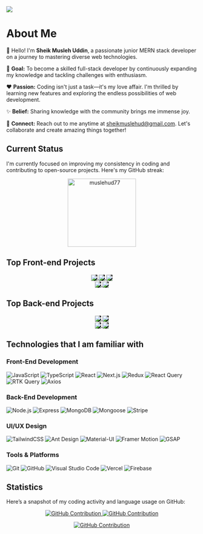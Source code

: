 <a target="_blank" href="https://www.linkedin.com/in/muslehud777/">
  <img src="https://github.com/Muslehud77/Muslehud77/blob/main/Assets/banner-muslehud77.gif?raw=true" height="auto" style="border-radius:1%">
</a>

# About Me

👋 Hello! I'm **Sheik Musleh Uddin**, a passionate junior MERN stack developer on a journey to mastering diverse web technologies.

🎯 **Goal:** To become a skilled full-stack developer by continuously expanding my knowledge and tackling challenges with enthusiasm.

❤️ **Passion:** Coding isn't just a task—it's my love affair. I'm thrilled by learning new features and exploring the endless possibilities of web development.

✨ **Belief:** Sharing knowledge with the community brings me immense joy.

💬 **Connect:** Reach out to me anytime at sheikmuslehud@gmail.com. Let's collaborate and create amazing things together!

## Current Status

I'm currently focused on improving my consistency in coding and contributing to open-source projects. Here's my GitHub streak:

<p align="center">
  <img align="center" height="180em" src="https://github-readme-streak-stats.herokuapp.com?user=muslehud77&theme=black-ice&hide_border=true&date_format=j%20M%5B%20Y%5D&card_width=1000&background=45%2C070076%2C000000" alt="muslehud77" />
</p>

## Top Front-end Projects

<div align="center">
  <a target="_blank" href="https://github.com/Muslehud77/AdventureAlly-client">
    <img align="center" style="background-color: black;" src="https://github-readme-stats.vercel.app/api/pin/?username=Muslehud77&repo=AdventureAlly-client&border_color=07006E&bg_color=0D1117&title_color=C9D1D9&text_color=8B949E&icon_color=fff" />
  </a>
 

  <a target="_blank" href="https://github.com/Muslehud77/Crystal-cup-cafe">
    <img align="center" style="background-color: black;" src="https://github-readme-stats.vercel.app/api/pin/?username=Muslehud77&repo=Crystal-cup-cafe&border_color=07006E&bg_color=0D1117&title_color=C9D1D9&text_color=8B949E&icon_color=fff" />
  </a>
  

  <a target="_blank" href="https://github.com/Muslehud77/Talent-Sphere">
    <img align="center" style="background-color: black;" src="https://github-readme-stats.vercel.app/api/pin/?username=Muslehud77&repo=Talent-Sphere&border_color=07006E&bg_color=0D1117&title_color=C9D1D9&text_color=8B949E&icon_color=fff" />
  </a>
  
</div>

<div align="center">
  <a target="_blank" href="https://github.com/Muslehud77/photoberry-story">
    <img align="center" style="background-color: black;" src="https://github-readme-stats.vercel.app/api/pin/?username=Muslehud77&repo=Photoberry-Story&border_color=07006E&bg_color=0D1117&title_color=C9D1D9&text_color=8B949E&icon_color=fff" />
  </a>
 

  <a target="_blank" href="https://github.com/Muslehud77/Device-Dynasty">
    <img align="center" style="background-color: black;" src="https://github-readme-stats.vercel.app/api/pin/?username=Muslehud77&repo=Device-dynasty&border_color=07006E&bg_color=0D1117&title_color=C9D1D9&text_color=8B949E&icon_color=fff" />
  </a>
 
</div>

## Top Back-end Projects

<div align="center">
  <a target="_blank" href="https://github.com/Muslehud77/AdventureAlly-Server">
    <img align="center" style="background-color: black;" src="https://github-readme-stats.vercel.app/api/pin/?username=Muslehud77&repo=AdventureAlly-Server&border_color=07006E&bg_color=0D1117&title_color=C9D1D9&text_color=8B949E&icon_color=fff" />
  </a>
  

  <a target="_blank" href="https://github.com/Muslehud77/SwiftRental-Server">
    <img align="center" style="background-color: black;" src="https://github-readme-stats.vercel.app/api/pin/?username=Muslehud77&repo=SwiftRental-Server&border_color=07006E&bg_color=0D1117&title_color=C9D1D9&text_color=8B949E&icon_color=fff" />
  </a>
 
 
 
</div>

<div align="center">
 <a target="_blank" href="https://github.com/Muslehud77/FlightBooking-Server">
    <img align="center" style="background-color: black;" src="https://github-readme-stats.vercel.app/api/pin/?username=Muslehud77&repo=FlightBooking-Server&border_color=07006E&bg_color=0D1117&title_color=C9D1D9&text_color=8B949E&icon_color=fff" />
  </a>
  <a target="_blank" href="https://github.com/Muslehud77/Talent-Sphere-server-">
    <img align="center" style="background-color: black;" src="https://github-readme-stats.vercel.app/api/pin/?username=Muslehud77&repo=Talent-Sphere-server-&border_color=07006E&bg_color=0D1117&title_color=C9D1D9&text_color=8B949E&icon_color=fff" />
  </a>
 
</div>

## Technologies that I am familiar with

### Front-End Development
![JavaScript](https://img.shields.io/badge/JavaScript-F0DB4F?style=for-the-badge&labelColor=black&logo=javascript&logoColor=F0DB4F)
![TypeScript](https://img.shields.io/badge/TypeScript-white?style=for-the-badge&labelColor=black&logo=typescript&logoColor=blue)
![React](https://img.shields.io/badge/React-61DBFB?style=for-the-badge&labelColor=black&logo=react&logoColor=61DBFB)
![Next.js](https://img.shields.io/badge/Next.js-000000?style=for-the-badge&logo=nextdotjs&logoColor=white)
![Redux](https://img.shields.io/badge/Redux-764ABC?style=for-the-badge&logo=redux&logoColor=white)
![React Query](https://img.shields.io/badge/React%20Query-FF4154?style=for-the-badge&labelColor=black&logo=react-query&logoColor=white)
![RTK Query](https://img.shields.io/badge/RTK%20Query-764ABC?style=for-the-badge&labelColor=black&logo=redux&logoColor=white)
![Axios](https://img.shields.io/badge/Axios-5A29E4?style=for-the-badge&labelColor=black&logo=axios&logoColor=white)

### Back-End Development
![Node.js](https://img.shields.io/badge/Node.js-3C873A?style=for-the-badge&labelColor=black&logo=node.js&logoColor=3C873A)
![Express](https://img.shields.io/badge/Express.js-000000?style=for-the-badge&labelColor=black&logo=express&logoColor=white)
![MongoDB](https://img.shields.io/badge/MongoDB-4DB33D?style=for-the-badge&labelColor=black&logo=mongodb&logoColor=4DB33D)
![Mongoose](https://img.shields.io/badge/Mongoose-880000?style=for-the-badge&labelColor=black&logo=mongoose&logoColor=white)
![Stripe](https://img.shields.io/badge/Stripe-008CDD?style=for-the-badge&labelColor=black&logo=stripe&logoColor=white)

### UI/UX Design
![TailwindCSS](https://img.shields.io/badge/TailwindCSS-38B2AC?style=for-the-badge&labelColor=black&logo=tailwind-css&logoColor=38B2AC)
![Ant Design](https://img.shields.io/badge/Ant%20Design-0170FE?style=for-the-badge&labelColor=black&logo=ant-design&logoColor=white)
![Material-UI](https://img.shields.io/badge/Material--UI-0081CB?style=for-the-badge&labelColor=black&logo=material-ui&logoColor=white)
![Framer Motion](https://img.shields.io/badge/Framer%20Motion-0055FF?style=for-the-badge&labelColor=black&logo=framer&logoColor=white)
![GSAP](https://img.shields.io/badge/GSAP-88CE02?style=for-the-badge&labelColor=black&logo=greensock&logoColor=white)

### Tools & Platforms
![Git](https://img.shields.io/badge/Git-F05032?style=for-the-badge&labelColor=black&logo=git&logoColor=F05032)
![GitHub](https://img.shields.io/badge/GitHub-181717?style=for-the-badge&labelColor=black&logo=github&logoColor=white)
![Visual Studio Code](https://img.shields.io/badge/Visual%20Studio%20Code-0078D4?style=for-the-badge&labelColor=black&logo=visual-studio-code&logoColor=0078D4)
![Vercel](https://img.shields.io/badge/Vercel-000000?style=for-the-badge&labelColor=black&logo=vercel&logoColor=white)
![Firebase](https://img.shields.io/badge/Firebase-FFCA28?style=for-the-badge&labelColor=black&logo=firebase&logoColor=FFCA28)


## Statistics

Here’s a snapshot of my coding activity and language usage on GitHub:

<p align="center">
  <a href="https://github.com/Muslehud77">
    <img src="https://github-profile-summary-cards.vercel.app/api/cards/repos-per-language?username=Muslehud77&theme=dark" alt="GitHub Contribution"/>
  </a>
  <a href="https://github.com/Muslehud77">
    <img src="https://github-profile-summary-cards.vercel.app/api/cards/stats?username=Muslehud77&theme=dark" alt="GitHub Contribution"/>
  </a>
</p>
<p align="center">
  <a href="https://github.com/Muslehud77">
    <img src="https://github-profile-summary-cards.vercel.app/api/cards/profile-details?username=Muslehud77&theme=dark" alt="GitHub Contribution"/>
  </a>
</p>
